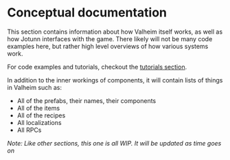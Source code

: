 ﻿# Conceptual documentation
This section contains information about how Valheim itself works, as well as how Jotunn interfaces with the game. There likely will not be many code examples here, but rather high level overviews of how various systems work.  

For code examples and tutorials, checkout the [tutorials section](../tutorials/overview.md).

In addition to the inner workings of components, it will contain lists of things in Valheim such as:
- All of the prefabs, their names, their components
- All of the items
- All of the recipes
- All localizations
- All RPCs

_Note: Like other sections, this one is all WIP. It will be updated as time goes on_
